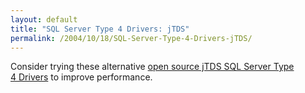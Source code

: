 ```yaml
---
layout: default
title: "SQL Server Type 4 Drivers: jTDS"
permalink: /2004/10/18/SQL-Server-Type-4-Drivers-jTDS/
---
```


<P>Consider trying these alternative <A class="" href="http://jtds.sourceforge.net/" target=_blank>open source jTDS SQL Server Type 4&nbsp;Drivers</A>&nbsp;to improve performance.</P>